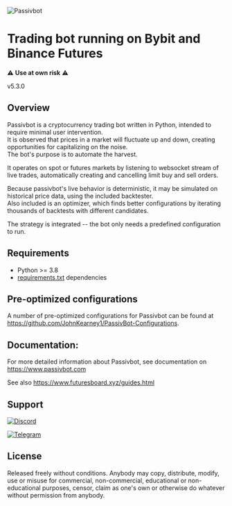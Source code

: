 ![Passivbot](docs/images/pbot_logo_full.svg)

# Trading bot running on Bybit and Binance Futures

:warning: **Use at own risk** :warning:

v5.3.0 

## Overview

Passivbot is a cryptocurrency trading bot written in Python, intended to require minimal user intervention.  
It is observed that prices in a market will fluctuate up and down, creating opportunities for capitalizing on the noise.  
The bot's purpose is to automate the harvest.

It operates on spot or futures markets by listening to websocket stream of live trades,
automatically creating and cancelling limit buy and sell orders.

Because passivbot's live behavior is deterministic, it may be simulated on historical price data, using the included backtester.  
Also included is an optimizer, which finds better configurations by iterating thousands of backtests with different candidates.  

The strategy is integrated -- the bot only needs a predefined configuration to run.

## Requirements

- Python >= 3.8
- [requirements.txt](requirements.txt) dependencies

## Pre-optimized configurations

A number of pre-optimized configurations for Passivbot can be found at https://github.com/JohnKearney1/PassivBot-Configurations.

## Documentation:

For more detailed information about Passivbot, see documentation on https://www.passivbot.com

See also https://www.futuresboard.xyz/guides.html

## Support

[![Discord](https://img.shields.io/badge/Discord-7289DA?style=for-the-badge&logo=discord&logoColor=white)](https://discord.gg/QAF2H2UmzZ)

[![Telegram](https://img.shields.io/badge/Telegram-2CA5E0?style=for-the-badge&logo=telegram&logoColor=white)](https://t.me/passivbot_futures)

## License

Released freely without conditions.
Anybody may copy, distribute, modify, use or misuse for commercial,
non-commercial, educational or non-educational purposes, censor,
claim as one's own or otherwise do whatever without permission from anybody.

